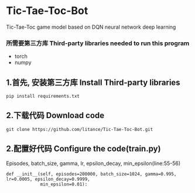 # Tic-Tae-Toc-Bot
Tic-Tae-Toc game model based on DQN neural network deep learning

### 所需要第三方库 Third-party libraries needed to run this program
- torch
- numpy

## 1.首先, 安装第三方库 Install Third-party libraries
```
pip install requirements.txt
```

## 2.下载代码 Download code
```
git clone https://github.com/litance/Tic-Tae-Toc-Bot.git
```

## 2.配置好代码 Configure the code(train.py)
Episodes, batch_size, gamma, lr, epsilon_decay, min_epsilon(line:55-56)
```
def __init__(self, episodes=200000, batch_size=1024, gamma=0.995, lr=0.0005, epsilon_decay=0.9999,
             min_epsilon=0.01):
```
